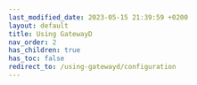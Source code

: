 ```yaml
---
last_modified_date: 2023-05-15 21:39:59 +0200
layout: default
title: Using GatewayD
nav_order: 2
has_children: true
has_toc: false
redirect_to: /using-gatewayd/configuration
---
```

